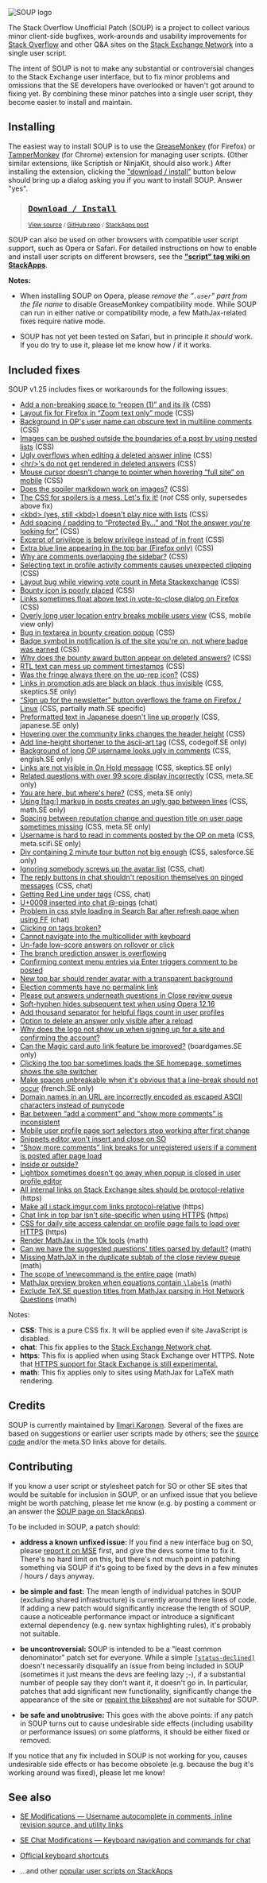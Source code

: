<!-- thumbnail: http://i.stack.imgur.com/8EphO.png -->
<!-- version: 1.25.x -->

![](http://i.stack.imgur.com/IzzhJ.png "SOUP logo")

The Stack Overflow Unofficial Patch (SOUP) is a project to collect various minor client-side bugfixes, work-arounds and usability improvements for [Stack Overflow][SO] and other Q&A sites on the [Stack Exchange Network][SE] into a single user script.

The intent of SOUP is not to make any substantial or controversial changes to the Stack Exchange user interface, but to fix minor problems and omissions that the SE developers have overlooked or haven't got around to fixing yet.  By combining these minor patches into a single user script, they become easier to install and maintain.


Installing
----------

The easiest way to install SOUP is to use the [GreaseMonkey][GM] (for Firefox) or [TamperMonkey][TM] (for Chrome) extension for managing user scripts.  (Other similar extensions, like Scriptish or NinjaKit, should also work.)  After installing the extension, clicking the ["download / install"][DL] button below should bring up a dialog asking you if you want to install SOUP.  Answer "yes".

> ### [<kbd>Download / Install</kbd>][DL]  
> <sup>[View source][source] / [GitHub repo][github] / [StackApps post][SA]</sup>

SOUP can also be used on other browsers with compatible user script support, such as Opera or Safari.  For detailed instructions on how to enable and install user scripts on different browsers, see the **["script" tag wiki on StackApps](http://stackapps.com/tags/script/info "'script' tag wiki - StackApps")**.

**Notes:**

* When installing SOUP on Opera, please *remove the "<code>.user</code>" part from the file name* to disable GreaseMonkey compatibility mode.  While SOUP can run in either native or compatibility mode, a few MathJax-related fixes require native mode.

* SOUP has not yet been tested on Safari, but in principle it _should_ work.  If you do try to use it, please let me know how / if it works.

Included fixes
--------------

SOUP v1.25 includes fixes or workarounds for the following issues:

* [Add a non-breaking space to “reopen (1)” and its ilk](http://meta.stackexchange.com/q/215473) (CSS)
* [Layout fix for Firefox in “Zoom text only” mode](http://meta.stackexchange.com/q/138685) (CSS)
* [Background in OP's user name can obscure text in multiline comments](http://meta.stackexchange.com/q/114109) (CSS)
* [Images can be pushed outside the boundaries of a post by using nested lists](http://meta.stackexchange.com/q/143973) (CSS)
* [Ugly overflows when editing a deleted answer inline](http://meta.stackexchange.com/q/217120) (CSS)
* [&lt;hr/&gt;'s do not get rendered in deleted answers](http://meta.stackexchange.com/q/145819) (CSS)
* [Mouse cursor doesn't change to pointer when hovering “full site” on mobile](http://meta.stackexchange.com/q/108046) (CSS)
* [Does the spoiler markdown work on images?](http://meta.stackexchange.com/q/110566) (CSS)
* [The CSS for spoilers is a mess. Let's fix it!](http://meta.stackexchange.com/q/217779) (*not* CSS only, supersedes above fix)
* [&lt;kbd&gt; (yes, still &lt;kbd&gt;) doesn't play nice with lists](http://meta.stackexchange.com/q/58760) (CSS)
* [Add spacing / padding to “Protected By…” and “Not the answer you're looking for”](http://meta.stackexchange.com/q/219740) (CSS)
* [Excerpt of privilege is below privilege instead of in front](http://meta.stackexchange.com/q/203405) (CSS)
* [Extra blue line appearing in the top bar (Firefox only)](http://meta.stackexchange.com/q/210165) (CSS)
* [Why are comments overlapping the sidebar?](http://meta.stackexchange.com/q/154788) (CSS)
* [Selecting text in profile activity comments causes unexpected clipping](http://meta.stackexchange.com/q/214830) (CSS)
* [Layout bug while viewing vote count in Meta Stackexchange](http://meta.stackexchange.com/q/230392) (CSS)
* [Bounty icon is poorly placed](http://meta.physics.stackexchange.com/q/5773) (CSS)
* [Links sometimes float above text in vote-to-close dialog on Firefox](http://meta.stackexchange.com/q/224185) (CSS)
* [Overly long user location entry breaks mobile users view](http://meta.stackexchange.com/q/231981) (CSS, mobile view only)
* [Bug in textarea in bounty creation popup](http://meta.stackexchange.com/q/167975) (CSS)
* [Badge symbol in notification is of the site you're on, not where badge was earned](http://meta.stackexchange.com/q/233517) (CSS)
* [Why does the bounty award button appear on deleted answers?](http://meta.stackexchange.com/q/169225) (CSS)
* [RTL text can mess up comment timestamps](http://meta.stackexchange.com/q/84296) (CSS)
* [Was the fringe always there on the up-rep icon?](http://meta.stackexchange.com/q/240710) (CSS)
* [Links in promotion ads are black on black, thus invisible](http://meta.skeptics.stackexchange.com/q/2636) (CSS, skeptics.SE only)
* [“Sign up for the newsletter” button overflows the frame on Firefox / Linux](http://meta.math.stackexchange.com/q/12803) (CSS, partially math.SE specific)
* [Preformatted text in Japanese doesn't line up properly](http://meta.japanese.stackexchange.com/q/1023) (CSS, japanese.SE only)
* [Hovering over the community links changes the header height](http://meta.gaming.stackexchange.com/q/8530) (CSS)
* [Add line-height shortener to the ascii-art tag](http://meta.codegolf.stackexchange.com/q/959) (CSS, codegolf.SE only)
* [Background of long OP username looks ugly in comments](http://meta.english.stackexchange.com/q/4719) (CSS, english.SE only)
* [Links are not visible in On Hold message](http://meta.skeptics.stackexchange.com/q/2747) (CSS, skeptics.SE only)
* [Related questions with over 99 score display incorrectly](http://meta.stackexchange.com/q/229751) (CSS, meta.SE only)
* [You are here, but where's here?](http://meta.stackexchange.com/q/229797) (CSS, meta.SE only)
* [Using \[tag:\] markup in posts creates an ugly gap between lines](http://meta.math.stackexchange.com/q/16552) (CSS, math.SE only)
* [Spacing between reputation change and question title on user page sometimes missing](http://meta.stackexchange.com/q/239223) (CSS, meta.SE only)
* [Username is hard to read in comments posted by the OP on meta](http://meta.scifi.stackexchange.com/q/5097) (CSS, meta.scifi.SE only)
* [Div containing 2 minute tour button not big enough](http://meta.salesforce.stackexchange.com/q/836) (CSS, salesforce.SE only)
* [Ignoring somebody screws up the avatar list](http://meta.stackexchange.com/q/155308) (CSS, chat)
* [The reply buttons in chat shouldn't reposition themselves on pinged messages](http://meta.stackexchange.com/q/216760) (CSS, chat)
* [Getting Red Line under tags](http://meta.stackexchange.com/q/222509) (CSS, chat)
* [U+0008 inserted into chat @-pings](http://meta.stackexchange.com/q/134268) (chat)
* [Problem in css style loading in Search Bar after refresh page when using FF](http://meta.stackexchange.com/q/224233) (chat)
* [Clicking on tags broken?](http://meta.stackexchange.com/q/78989)
* [Cannot navigate into the multicollider with keyboard](http://meta.stackexchange.com/q/207526)
* [Un-fade low-score answers on rollover or click](http://meta.stackexchange.com/q/129593)
* [The branch prediction answer is overflowing](http://meta.stackexchange.com/q/214706)
* [Confirming context menu entries via Enter triggers comment to be posted](http://meta.stackexchange.com/q/66646)
* [New top bar should render avatar with a transparent background](http://meta.stackexchange.com/q/210132)
* [Election comments have no permalink link](http://meta.stackexchange.com/q/220337)
* [Please put answers underneath questions in Close review queue](http://meta.stackexchange.com/q/172931)
* [Soft-hyphen hides subsequent text when using Opera 12.16](http://meta.stackexchange.com/q/224533)
* [Add thousand separator for helpful flags count in user profiles](http://meta.stackexchange.com/q/223866)
* [Option to delete an answer only visible after a reload](http://meta.stackexchange.com/q/115702)
* [Why does the logo not show up when signing up for a site and confirming the account?](http://meta.stackexchange.com/q/227975)
* [Can the Magic card auto link feature be improved?](http://meta.boardgames.stackexchange.com/q/1152) (boardgames.SE only)
* [Clicking the top bar sometimes loads the SE homepage, sometimes shows the site switcher](http://meta.stackexchange.com/q/231150)
* [Make spaces unbreakable when it's obvious that a line-break should not occur](http://meta.french.stackexchange.com/q/347) (french.SE only)
* [Domain names in an URL are incorrectly encoded as escaped ASCII characters instead of punycode](http://meta.stackexchange.com/q/234680)
* [Bar between “add a comment” and “show more comments” is inconsistent](http://meta.stackoverflow.com/q/266852)
* [Mobile user profile page sort selectors stop working after first change](http://meta.stackexchange.com/q/239549)
* [Snippets editor won't insert and close on SO](http://meta.stackexchange.com/q/240486)
* [“Show more comments” link breaks for unregistered users if a comment is posted after page load](http://meta.stackexchange.com/q/240485)
* [Inside or outside?](http://meta.stackoverflow.com/q/240417)
* [Lightbox sometimes doesn't go away when popup is closed in user profile editor](http://meta.stackoverflow.com/q/240102)
* [All internal links on Stack Exchange sites should be protocol-relative](http://meta.stackexchange.com/q/223725) (https)
* [Make all i.stack.imgur.com links protocol-relative](http://meta.stackexchange.com/q/221304) (https)
* [Chat link in top bar isn't site-specific when using HTTPS](http://meta.stackexchange.com/q/226343) (https)
* [CSS for daily site access calendar on profile page fails to load over HTTPS](http://meta.stackexchange.com/q/220470) (https)
* [Render MathJax in the 10k tools](http://meta.stackexchange.com/q/209393) (math)
* [Can we have the suggested questions' titles parsed by default?](http://meta.math.stackexchange.com/q/11036) (math)
* [Missing MathJaX in the duplicate subtab of the close review queue](http://meta.cs.stackexchange.com/q/537) (math)
* [The scope of \newcommand is the entire page](http://meta.math.stackexchange.com/q/4130) (math)
* [MathJax preview broken when equations contain `\label`s](http://meta.math.stackexchange.com/q/11392) (math)
* [Exclude TeX.SE question titles from MathJax parsing in Hot Network Questions](http://meta.stackexchange.com/q/229363) (math)

Notes:

* **CSS**: This is a pure CSS fix.  It will be applied even if site JavaScript is disabled.
* **chat**: This fix applies to the [Stack Exchange Network chat](http://chat.stackexchange.com "Stack Exchange Network chat").
* **https**: This fix is applied when using Stack Exchange over HTTPS.  Note that [HTTPS support for Stack Exchange is still experimental.](http://meta.stackexchange.com/questions/116782/better-https-support-for-stack-exchange-sites)
* **math**: This fix applies only to sites using MathJax for LaTeX math rendering.


Credits
-------

SOUP is currently maintained by [Ilmari Karonen][vyznev].  Several of the fixes are based on suggestions or earlier user scripts made by others; see the [source code][source] and/or the meta.SO links above for details.


Contributing
------------

If you know a user script or stylesheet patch for SO or other SE sites that would be suitable for inclusion in SOUP, or an unfixed issue that you believe might be worth patching, please let me know (e.g. by posting a comment or an answer the [SOUP page on StackApps][SA]).

To be included in SOUP, a patch should:

* **address a known unfixed issue:** If you find a new interface bug on SO, please [report it on MSE](http://meta.stackexchange.com/questions/ask) first, and give the devs some time to fix it.  There's no hard limit on this, but there's not much point in patching something via SOUP if it's going to be fixed by the devs in a few minutes / hours / days anyway.

* **be simple and fast:** The mean length of individual patches in SOUP (excluding shared infrastructure) is currently around three lines of code.  If adding a new patch would significantly increase the length of SOUP, cause a noticeable performance impact or introduce a significant external dependency (e.g. new syntax highlighting rules), it's probably not suitable.

* **be uncontroversial:** SOUP is intended to be a "least common denominator" patch set for everyone.  While a simple [`[status-declined]`](http://meta.stackexchange.com/tags/status-declined/info "'status-declined' tag wiki - Meta Stack Overflow") doesn't necessarily disqualify an issue from being included in SOUP (sometimes it just means the devs are feeling lazy ;-), if a substantial number of people say they don't want it, it doesn't go in.  In particular, patches that add significant new functionality, significantly change the appearance of the site or [repaint the bikeshed](http://en.wikipedia.org/wiki/Parkinson%27s_Law_of_Triviality) are not suitable for SOUP.

* **be safe and unobtrusive:** This goes with the above points: if any patch in SOUP turns out to cause undesirable side effects (including usability or performance issues) on some platforms, it should be either fixed or removed.

If you notice that any fix included in SOUP is not working for you, causes undesirable side effects or has become obsolete (e.g. because the bug it's working around was fixed), please let me know!


See also
--------

* [SE Modifications — Username autocomplete in comments, inline revision source, and utility links](http://stackapps.com/questions/2138/se-modifications-username-autocomplete-in-comments-inline-revision-source-a)
* [SE Chat Modifications — Keyboard navigation and commands for chat](http://stackapps.com/questions/2105/se-chat-modifications-keyboard-navigation-and-commands-for-chat)
* [Official keyboard shortcuts](http://stackapps.com/questions/2567/official-keyboard-shortcuts)
* ...and other [popular user scripts on StackApps](http://stackapps.com/?tab=scripts)

   [SO]: http://stackoverflow.com/ "Stack Overflow"
   [SE]: http://stackexchange.com/ "Stack Exchange Network"
   [DL]: https://github.com/vyznev/soup/raw/master/SOUP.user.js "Download / install SOUP from GitHub"
   [source]: https://github.com/vyznev/soup/blob/master/SOUP.user.js "View SOUP source code"
   [GM]: https://addons.mozilla.org/firefox/addon/greasemonkey/ "Mozilla add-ons: GreaseMonkey"
   [TM]: https://chrome.google.com/webstore/detail/tampermonkey/dhdgffkkebhmkfjojejmpbldmpobfkfo "Chrome Web Store: Tampermonkey"
   [chrome-ext]: https://support.google.com/chrome/answer/187443 "Chrome > Help > Manage your extensions"
   [vyznev]: http://meta.stackexchange.com/users/174699/ilmari-karonen "User Ilmari Karonen - Meta Stack Exchange"
   [github]: https://github.com/vyznev/soup "SOUP repository on GitHub"
   [SA]: http://stackapps.com/questions/4486/stack-overflow-unofficial-patch "Stack Overflow Unofficial Patch on StackApps"
   [US]: http://userscripts.org/scripts/show/293219 "Stack Overflow Unofficial Patch on UserScripts.org"
